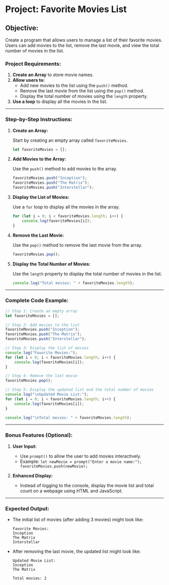 # **Project: Favorite Movies List**

## **Objective:**
Create a program that allows users to manage a list of their favorite movies. Users can add movies to the list, remove the last movie, and view the total number of movies in the list.

### **Project Requirements:**

1. **Create an Array** to store movie names.
2. **Allow users to:**
   - Add new movies to the list using the `push()` method.
   - Remove the last movie from the list using the `pop()` method.
   - Display the total number of movies using the `length` property.
3. **Use a loop** to display all the movies in the list.

---

### **Step-by-Step Instructions:**

1. **Create an Array:**

   Start by creating an empty array called `favoriteMovies`.

   ```javascript
   let favoriteMovies = [];
   ```

2. **Add Movies to the Array:**

   Use the `push()` method to add movies to the array.

   ```javascript
   favoriteMovies.push("Inception");
   favoriteMovies.push("The Matrix");
   favoriteMovies.push("Interstellar");
   ```

3. **Display the List of Movies:**

   Use a `for` loop to display all the movies in the array.

   ```javascript
   for (let i = 0; i < favoriteMovies.length; i++) {
       console.log(favoriteMovies[i]);
   }
   ```

4. **Remove the Last Movie:**

   Use the `pop()` method to remove the last movie from the array.

   ```javascript
   favoriteMovies.pop();
   ```

5. **Display the Total Number of Movies:**

   Use the `length` property to display the total number of movies in the list.

   ```javascript
   console.log("Total movies: " + favoriteMovies.length);
   ```

---

### **Complete Code Example:**

```javascript
// Step 1: Create an empty array
let favoriteMovies = [];

// Step 2: Add movies to the list
favoriteMovies.push("Inception");
favoriteMovies.push("The Matrix");
favoriteMovies.push("Interstellar");

// Step 3: Display the list of movies
console.log("Favorite Movies:");
for (let i = 0; i < favoriteMovies.length; i++) {
    console.log(favoriteMovies[i]);
}

// Step 4: Remove the last movie
favoriteMovies.pop();

// Step 5: Display the updated list and the total number of movies
console.log("\nUpdated Movie List:");
for (let i = 0; i < favoriteMovies.length; i++) {
    console.log(favoriteMovies[i]);
}

console.log("\nTotal movies: " + favoriteMovies.length);
```

---

### **Bonus Features (Optional):**

1. **User Input:**
   - Use `prompt()` to allow the user to add movies interactively.
   - Example: `let newMovie = prompt("Enter a movie name:"); favoriteMovies.push(newMovie);`

2. **Enhanced Display:**
   - Instead of logging to the console, display the movie list and total count on a webpage using HTML and JavaScript.

---

### **Expected Output:**

- The initial list of movies (after adding 3 movies) might look like:
  ```
  Favorite Movies:
  Inception
  The Matrix
  Interstellar
  ```

- After removing the last movie, the updated list might look like:
  ```
  Updated Movie List:
  Inception
  The Matrix

  Total movies: 2
